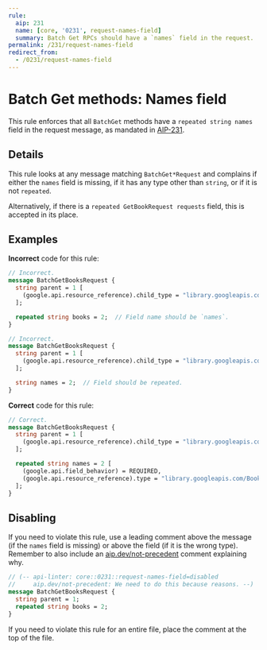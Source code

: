 ```yaml
---
rule:
  aip: 231
  name: [core, '0231', request-names-field]
  summary: Batch Get RPCs should have a `names` field in the request.
permalink: /231/request-names-field
redirect_from:
  - /0231/request-names-field
---
```


# Batch Get methods: Names field

This rule enforces that all `BatchGet` methods have a `repeated string names`
field in the request message, as mandated in [AIP-231][].

## Details

This rule looks at any message matching `BatchGet*Request` and complains if
either the `names` field is missing, if it has any type other than `string`, or
if it is not `repeated`.

Alternatively, if there is a `repeated GetBookRequest requests` field, this is
accepted in its place.

## Examples

**Incorrect** code for this rule:

```proto
// Incorrect.
message BatchGetBooksRequest {
  string parent = 1 [
    (google.api.resource_reference).child_type = "library.googleapis.com/Book"
  ];

  repeated string books = 2;  // Field name should be `names`.
}
```

```proto
// Incorrect.
message BatchGetBooksRequest {
  string parent = 1 [
    (google.api.resource_reference).child_type = "library.googleapis.com/Book"
  ];

  string names = 2;  // Field should be repeated.
}
```

**Correct** code for this rule:

```proto
// Correct.
message BatchGetBooksRequest {
  string parent = 1 [
    (google.api.resource_reference).child_type = "library.googleapis.com/Book"
  ];

  repeated string names = 2 [
    (google.api.field_behavior) = REQUIRED,
    (google.api.resource_reference).type = "library.googleapis.com/Book"
  ];
}
```

## Disabling

If you need to violate this rule, use a leading comment above the message (if
the `names` field is missing) or above the field (if it is the wrong type).
Remember to also include an [aip.dev/not-precedent][] comment explaining why.

```proto
// (-- api-linter: core::0231::request-names-field=disabled
//     aip.dev/not-precedent: We need to do this because reasons. --)
message BatchGetBooksRequest {
  string parent = 1;
  repeated string books = 2;
}
```

If you need to violate this rule for an entire file, place the comment at the
top of the file.

[aip-231]: https://aip.dev/231
[aip.dev/not-precedent]: https://aip.dev/not-precedent
